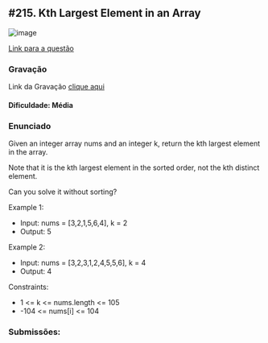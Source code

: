 ## #215. Kth Largest Element in an Array

![image](https://github.com/user-attachments/assets/95c52816-96bd-4e1d-a771-9d727692f3e9)


[Link para a questão](https://leetcode.com/problems/kth-largest-element-in-an-array/description/)

### Gravação

Link da Gravação [clique aqui]()

#### Dificuldade: Média

### Enunciado

Given an integer array nums and an integer k, return the kth largest element in the array.

Note that it is the kth largest element in the sorted order, not the kth distinct element.

Can you solve it without sorting?

Example 1:

- Input: nums = [3,2,1,5,6,4], k = 2
- Output: 5

Example 2:

- Input: nums = [3,2,3,1,2,4,5,5,6], k = 4
- Output: 4

Constraints:

- 1 <= k <= nums.length <= 105
- -104 <= nums[i] <= 104


### Submissões: 


